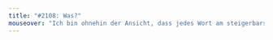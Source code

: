 ```yaml
---
title: "#2108: Was?"
mouseover: "Ich bin ohnehin der Ansicht, dass jedes Wort am steigerbarsten ist."
---
```


